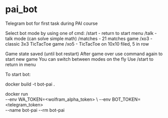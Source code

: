 # pai_bot
Telegram bot for first task during PAI course

Select bot mode by using one of cmd:
/start   - return to start menu 
/talk    - talk mode (can solve simple math) 
/matches - 21 matches game
/xo3     - classic 3x3 TicTacToe game
/xo5     - TicTacToe on 10x10 filed, 5 in row

Game state saved (until bot restart)
After game over use command again to start new game
You can switch between modes on the fly
Use /start to return in menu


To start bot:

docker build -t bot-pai .

docker run \
--env WA_TOKEN=<wolfram_alpha_token> \ 
--env BOT_TOKEN=<telegram_token> \
--name bot-pai --rm bot-pai
